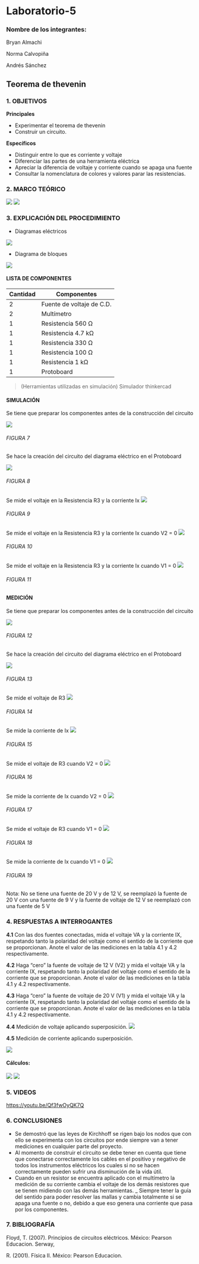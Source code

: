 # Laboratorio-5

### Nombre de los integrantes: 
Bryan Almachi

Norma Calvopiña

Andrés Sánchez

## Teorema de thevenin
### 1.	OBJETIVOS

**Principales**

 - Experimentar el teorema de thevenin
 - Construir un circuito.

**Específicos**

- Distinguir entre lo que es corriente y voltaje
- Diferenciar las partes de una herramienta eléctrica
- Apreciar la diferencia de voltaje y corriente cuando se apaga una fuente
- Consultar la nomenclatura de colores y valores parar las resistencias.

### 2.	MARCO TEÓRICO 
![](https://github.com/SanchezMaiAndresSebastian/Tarea-4-/blob/main/Fotos/3.png)
![](https://github.com/SanchezMaiAndresSebastian/Tarea-4-/blob/main/Fotos/4.png)


 
### 3.	EXPLICACIÓN DEL PROCEDIMIENTO

- Diagramas eléctricos

![](https://github.com/SanchezMaiAndresSebastian/Lab4-2022/blob/main/Fotos/1.png)

- Diagrama de bloques

![](https://github.com/SanchezMaiAndresSebastian/Lab4-2022/blob/main/Fotos/2.png)

####	LISTA DE COMPONENTES

| Cantidad | Componentes | 
| -------- | ----------- | 
| 2 |Fuente de voltaje de C.D. | 
| 2 |Multímetro |  
| 1 |Resistencia 560 Ω |
| 1 |Resistencia 4.7 kΩ | 
| 1 |Resistencia 330 Ω |
| 1 |Resistencia 100 Ω | 
| 1 |Resistencia 1 kΩ |
| 1 |Protoboard |
 
> (Herramientas utilizadas en simulación) 
> Simulador thinkercad
#### SIMULACIÓN
Se tiene que preparar los componentes antes de la construcción del circuito

![](https://github.com/SanchezMaiAndresSebastian/Lab4-2022/blob/main/Fotos/3.png)

###### _FIGURA 7_

Se hace la creación del circuito del diagrama eléctrico en el Protoboard

![](https://github.com/SanchezMaiAndresSebastian/Lab4-2022/blob/main/Fotos/4.png)

###### _FIGURA 8_

Se mide el voltaje en la Resistencia R3 y la corriente Ix
![](https://github.com/SanchezMaiAndresSebastian/Lab4-2022/blob/main/Fotos/4.png)

###### _FIGURA 9_

Se mide el voltaje en la Resistencia R3 y la corriente Ix cuando V2 = 0
![](https://github.com/SanchezMaiAndresSebastian/Lab4-2022/blob/main/Fotos/5.png)
###### _FIGURA 10_


Se mide el voltaje en la Resistencia R3 y la corriente Ix cuando V1 = 0
![](https://github.com/SanchezMaiAndresSebastian/Lab4-2022/blob/main/Fotos/6.png)
###### _FIGURA 11_



#### MEDICIÓN

Se tiene que preparar los componentes antes de la construcción del circuito

![](https://github.com/SanchezMaiAndresSebastian/Lab3-2022/blob/main/Fotos/8.png)
###### _FIGURA 12_

Se hace la creación del circuito del diagrama eléctrico en el Protoboard

![](https://github.com/SanchezMaiAndresSebastian/Lab3-2022/blob/main/Fotos/9.png)
###### _FIGURA 13_

Se mide el voltaje de R3
![](https://github.com/SanchezMaiAndresSebastian/Lab4-2022/blob/main/Fotos/7.png)
###### _FIGURA 14_

Se mide la corriente de Ix
![](https://github.com/SanchezMaiAndresSebastian/Lab4-2022/blob/main/Fotos/8.png)
###### _FIGURA 15_

Se mide el voltaje de R3 cuando V2 = 0
![](https://github.com/SanchezMaiAndresSebastian/Lab4-2022/blob/main/Fotos/9.png)
###### _FIGURA 16_

Se mide la corriente de Ix cuando V2 = 0
![](https://github.com/SanchezMaiAndresSebastian/Lab4-2022/blob/main/Fotos/10.png)
###### _FIGURA 17_


Se mide el voltaje de R3 cuando V1 = 0
![](https://github.com/SanchezMaiAndresSebastian/Lab4-2022/blob/main/Fotos/11.png)
###### _FIGURA 18_

Se mide la corriente de Ix cuando V1 = 0
![](https://github.com/SanchezMaiAndresSebastian/Lab4-2022/blob/main/Fotos/12.png)
###### _FIGURA 19_

Nota: No se tiene una fuente de 20 V y de 12 V, se reemplazó la fuente de 20 V con una fuente de 9 V y la fuente de voltaje de 12 V se reemplazó con una fuente de 5 V
 
### 4.	RESPUESTAS A INTERROGANTES

__4.1__ Con las dos fuentes conectadas, mida el voltaje VA y la corriente IX, respetando tanto la polaridad del voltaje como el sentido de la corriente que se proporcionan. Anote el valor de las mediciones en la tabla 4.1 y 4.2 respectivamente.

__4.2__ Haga “cero” la fuente de voltaje de 12 V (V2) y mida el voltaje VA y la corriente IX, respetando tanto la polaridad del voltaje como el sentido de la corriente que se proporcionan. Anote el valor de las mediciones en la tabla 4.1 y 4.2 respectivamente.

__4.3__ Haga “cero” la fuente de voltaje de 20 V (V1) y mida el voltaje VA y la corriente IX, respetando tanto la polaridad del voltaje como el sentido de la corriente que se proporcionan. Anote el valor de las mediciones en la tabla 4.1 y 4.2 respectivamente.

__4.4__ Medición de voltaje aplicando superposición.
![](https://github.com/SanchezMaiAndresSebastian/Lab4-2022/blob/main/Fotos/15.png)

__4.5__ Medición de corriente aplicando superposición.

![](https://github.com/SanchezMaiAndresSebastian/Lab4-2022/blob/main/Fotos/16.png)

#### Cálculos:

![](https://github.com/SanchezMaiAndresSebastian/Lab4-2022/blob/main/Fotos/13.png)
![](https://github.com/SanchezMaiAndresSebastian/Lab4-2022/blob/main/Fotos/14.png)


### 5. VIDEOS

https://youtu.be/Qf3fwOyQK7Q

### 6.	CONCLUSIONES
 - Se demostró que las leyes de Kirchhoff se rigen bajo los nodos que con ello se experimenta con los circuitos por ende siempre van a tener mediciones en cualquier parte del proyecto.
 - Al momento de construir el circuito se debe tener en cuenta que tiene que conectarse correctamente los cables en el positivo y negativo de todos los instrumentos eléctricos los cuales si no se hacen correctamente pueden sufrir una disminución de la vida útil.
 - Cuando en un resistor se encuentra aplicado con el multímetro la medición de su corriente cambia el voltaje de los demás resistores que se tienen midiendo con las demás herramientas.
 _ Siempre tener la guía del sentido para poder resolver las mallas y cambia totalmente si se apaga una fuente o no, debido a que eso genera una corriente que pasa por los componentes.
 

### 7.	BIBLIOGRAFÍA

Floyd, T. (2007). Principios de circuitos eléctricos. México: Pearson Educacion. Serway,

R. (2001). Física II. México: Pearson Educacion.

